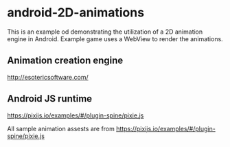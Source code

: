 # android-2D-animations
This is an example od demonstrating the utilization of a 2D animation engine in Android. 
Example game uses a WebView to render the animations.

## Animation creation engine
http://esotericsoftware.com/

## Android JS runtime
https://pixijs.io/examples/#/plugin-spine/pixie.js


All sample animation assests are from https://pixijs.io/examples/#/plugin-spine/pixie.js

